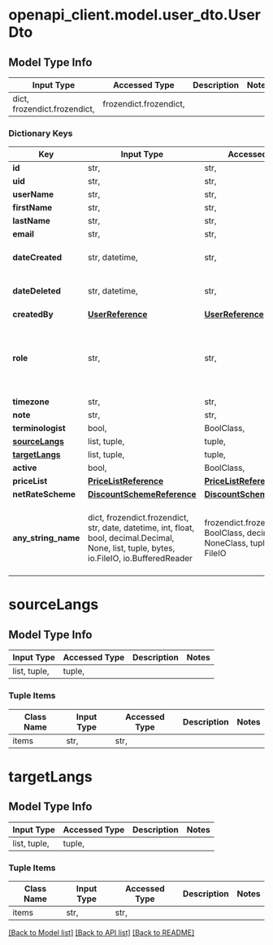 # openapi_client.model.user_dto.UserDto

## Model Type Info
Input Type | Accessed Type | Description | Notes
------------ | ------------- | ------------- | -------------
dict, frozendict.frozendict,  | frozendict.frozendict,  |  | 

### Dictionary Keys
Key | Input Type | Accessed Type | Description | Notes
------------ | ------------- | ------------- | ------------- | -------------
**id** | str,  | str,  |  | [optional] 
**uid** | str,  | str,  |  | [optional] 
**userName** | str,  | str,  |  | [optional] 
**firstName** | str,  | str,  |  | [optional] 
**lastName** | str,  | str,  |  | [optional] 
**email** | str,  | str,  |  | [optional] 
**dateCreated** | str, datetime,  | str,  |  | [optional] value must conform to RFC-3339 date-time
**dateDeleted** | str, datetime,  | str,  |  | [optional] value must conform to RFC-3339 date-time
**createdBy** | [**UserReference**](UserReference.md) | [**UserReference**](UserReference.md) |  | [optional] 
**role** | str,  | str,  |  | [optional] must be one of ["SYS_ADMIN", "SYS_ADMIN_READ", "ADMIN", "PROJECT_MANAGER", "LINGUIST", "GUEST", "SUBMITTER", ] 
**timezone** | str,  | str,  |  | [optional] 
**note** | str,  | str,  |  | [optional] 
**terminologist** | bool,  | BoolClass,  |  | [optional] 
**[sourceLangs](#sourceLangs)** | list, tuple,  | tuple,  |  | [optional] 
**[targetLangs](#targetLangs)** | list, tuple,  | tuple,  |  | [optional] 
**active** | bool,  | BoolClass,  |  | [optional] 
**priceList** | [**PriceListReference**](PriceListReference.md) | [**PriceListReference**](PriceListReference.md) |  | [optional] 
**netRateScheme** | [**DiscountSchemeReference**](DiscountSchemeReference.md) | [**DiscountSchemeReference**](DiscountSchemeReference.md) |  | [optional] 
**any_string_name** | dict, frozendict.frozendict, str, date, datetime, int, float, bool, decimal.Decimal, None, list, tuple, bytes, io.FileIO, io.BufferedReader | frozendict.frozendict, str, BoolClass, decimal.Decimal, NoneClass, tuple, bytes, FileIO | any string name can be used but the value must be the correct type | [optional]

# sourceLangs

## Model Type Info
Input Type | Accessed Type | Description | Notes
------------ | ------------- | ------------- | -------------
list, tuple,  | tuple,  |  | 

### Tuple Items
Class Name | Input Type | Accessed Type | Description | Notes
------------- | ------------- | ------------- | ------------- | -------------
items | str,  | str,  |  | 

# targetLangs

## Model Type Info
Input Type | Accessed Type | Description | Notes
------------ | ------------- | ------------- | -------------
list, tuple,  | tuple,  |  | 

### Tuple Items
Class Name | Input Type | Accessed Type | Description | Notes
------------- | ------------- | ------------- | ------------- | -------------
items | str,  | str,  |  | 

[[Back to Model list]](../../README.md#documentation-for-models) [[Back to API list]](../../README.md#documentation-for-api-endpoints) [[Back to README]](../../README.md)

